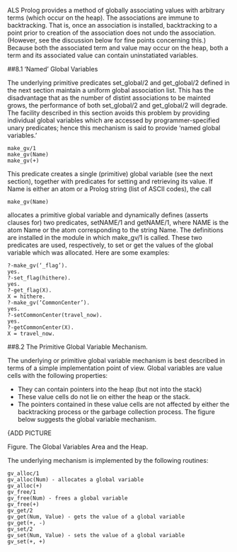 ALS Prolog provides a method of globally associating values with arbitrary terms
(which occur on the heap).  The associations are immune to backtracking. That is,
once an association is installed, backtracking to a point prior to creation of the association does not undo the association. (However, see the discussion below for fine
points concerning this.) Because both the associated term and value may occur on
the heap, both a term and its associated value can contain uninstatiated variables.

##8.1 ‘Named’ Global Variables

The underlying primitive predicates set_global/2 and get_global/2 defined in the
next section maintain a uniform global association list. This has the disadvantage
that as the number of distint associations to be mainted grows, the performance of
both set_global/2 and get_global/2 will degrade. The facility described in this section avoids this problem by providing individual global variables which are accessed by programmer-specified unary predicates; hence this mechanism is said to provide ‘named global variables.’
````
make_gv/1
make_gv(Name)
make_gv(+)
````
This predicate creates a single (primitive) global variable (see the next section), together with predicates for setting and retrieving its value. If Name is either an
atom or a Prolog string (list of ASCII codes), the call

    make_gv(Name)

allocates a primitive global variable and dynamically defines (asserts clauses for)
two predicates, setNAME/1 and getNAME/1, where NAME is the atom Name or the
atom corresponding to the string Name. The definitions are installed in the module
in which make_gv/1 is called. These two predicates are used, respectively, to set
or get the values of the global variable which was allocated. Here are some examples:
````
?-make_gv(‘_flag’).
yes.
?-set_flag(hithere).
yes.
?-get_flag(X).
X = hithere.
?-make_gv(‘CommonCenter’).
yes.
?-setCommonCenter(travel_now).
yes.
?-getCommonCenter(X).
X = travel_now.
````

##8.2 The Primitive Global Variable Mechanism.

The underlying or primitive global variable mechanism is best described in terms
of a simple implementation point of view. Global variables are value cells with the
following properties:
* They can contain pointers into the heap (but not into the stack)
* These value cells do not lie on either the heap or the stack.
* The pointers contained in these value cells are not affected by either the
backtracking process or the garbage collection process.
The figure below suggests the global variable mechanism.

{ADD PICTURE

Figure. The Global Variables Area and the Heap.

The underlying mechanism is implemented by the following routines:
````
gv_alloc/1
gv_alloc(Num) - allocates a global variable
gv_alloc(+)
gv_free/1
gv_free(Num) - frees a global variable
gv_free(+)
gv_get/2
gv_get(Num, Value) - gets the value of a global variable
gv_get(+, -)
gv_set/2
gv_set(Num, Value) - sets the value of a global variable
gv_set(+, +)
````
